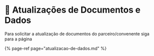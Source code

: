# 🔄 Atualizações de Documentos e Dados

Para solicitar a atualização de documentos do parceiro/convenente siga para a página

{% page-ref page="atualizacao-de-dados.md" %}

## 

